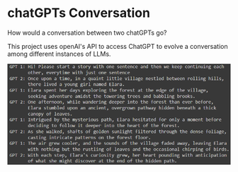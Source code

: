 # chatGPTs Conversation
How would a conversation between two chatGPTs go?

This project uses openAI's API to access ChatGPT to evolve a conversation among different instances of LLMs.

<p align="center">
<img src="Files/Conversation Sample.png" width=600>
</p>